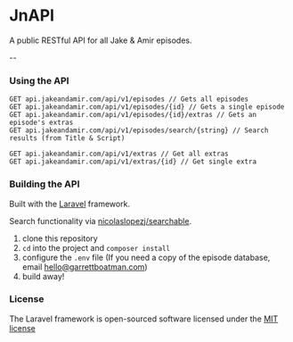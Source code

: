 # JnAPI
A public RESTful API for all Jake &amp; Amir episodes.

--

### Using the API
```
GET api.jakeandamir.com/api/v1/episodes // Gets all episodes
GET api.jakeandamir.com/api/v1/episodes/{id} // Gets a single episode
GET api.jakeandamir.com/api/v1/episodes/{id}/extras // Gets an episode's extras
GET api.jakeandamir.com/api/v1/episodes/search/{string} // Search results (from Title & Script)

GET api.jakeandamir.com/api/v1/extras // Get all extras
GET api.jakeandamir.com/api/v1/extras/{id} // Get single extra
```

### Building the API
Built with the [Laravel](http://laravel.com/docs/5.1) framework.

Search functionality via [nicolaslopezj/searchable](https://github.com/nicolaslopezj/searchable).


1. clone this repository
1. `cd` into the project and `composer install`
1. configure the `.env` file (If you need a copy of the episode database, email [hello@garrettboatman.com](mailto:hello@garrettboatman.com))
1. build away!

### License

The Laravel framework is open-sourced software licensed under the [MIT license](http://opensource.org/licenses/MIT)